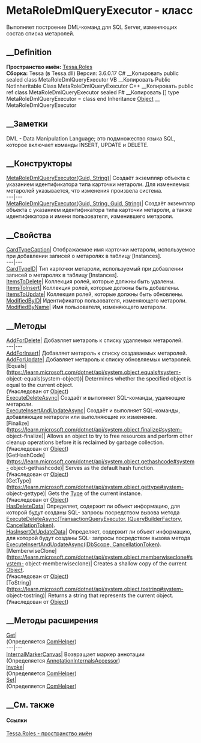 # MetaRoleDmlQueryExecutor - класс
Выполняет построение DML-команд для SQL Server, изменяющих состав списка
метаролей.
## __Definition
 **Пространство имён:** [Tessa.Roles](N_Tessa_Roles.htm)  
 **Сборка:** Tessa (в Tessa.dll) Версия: 3.6.0.17
C# __Копировать
     public sealed class MetaRoleDmlQueryExecutor
VB __Копировать
     Public NotInheritable Class MetaRoleDmlQueryExecutor
C++ __Копировать
     public ref class MetaRoleDmlQueryExecutor sealed
F# __Копировать
     [<SealedAttribute>]
    type MetaRoleDmlQueryExecutor = class end
Inheritance
    [Object](https://learn.microsoft.com/dotnet/api/system.object) __ MetaRoleDmlQueryExecutor
##  __Заметки
DML - Data Manipulation Language; это подмножество языка SQL, которое включает
команды INSERT, UPDATE и DELETE.
## __Конструкторы
[MetaRoleDmlQueryExecutor(Guid,
String)](M_Tessa_Roles_MetaRoleDmlQueryExecutor__ctor.htm)|  Создаёт экземпляр
объекта с указанием идентификатора типа карточки метароли. Для изменяемых
метаролей указывается, что изменения произвела система.  
---|---  
[MetaRoleDmlQueryExecutor(Guid, String, Guid,
String)](M_Tessa_Roles_MetaRoleDmlQueryExecutor__ctor_1.htm)|  Создаёт
экземпляр объекта с указанием идентификатора типа карточки метароли, а также
идентификатора и имени пользователя, изменившего метароли.  
## __Свойства
[CardTypeCaption](P_Tessa_Roles_MetaRoleDmlQueryExecutor_CardTypeCaption.htm)|
Отображаемое имя карточки метароли, используемое при добавлении записей о
метаролях в таблицу [Instances].  
---|---  
[CardTypeID](P_Tessa_Roles_MetaRoleDmlQueryExecutor_CardTypeID.htm)|  Тип
карточки метароли, используемый при добавлении записей о метаролях в таблицу
[Instances].  
[ItemsToDelete](P_Tessa_Roles_MetaRoleDmlQueryExecutor_ItemsToDelete.htm)|
Коллекция ролей, которые должны быть удалены.  
[ItemsToInsert](P_Tessa_Roles_MetaRoleDmlQueryExecutor_ItemsToInsert.htm)|
Коллекция ролей, которые должны быть добавлены.  
[ItemsToUpdate](P_Tessa_Roles_MetaRoleDmlQueryExecutor_ItemsToUpdate.htm)|
Коллекция ролей, которые должны быть обновлены.  
[ModifiedByID](P_Tessa_Roles_MetaRoleDmlQueryExecutor_ModifiedByID.htm)|
Идентификатор пользователя, изменяющего метароли.  
[ModifiedByName](P_Tessa_Roles_MetaRoleDmlQueryExecutor_ModifiedByName.htm)|
Имя пользователя, изменяющего метароли.  
## __Методы
[AddForDelete](M_Tessa_Roles_MetaRoleDmlQueryExecutor_AddForDelete.htm)|
Добавляет метароль к списку удаляемых метаролей.  
---|---  
[AddForInsert](M_Tessa_Roles_MetaRoleDmlQueryExecutor_AddForInsert.htm)|
Добавляет метароль к списку создаваемых метаролей.  
[AddForUpdate](M_Tessa_Roles_MetaRoleDmlQueryExecutor_AddForUpdate.htm)|
Добавляет метароль к списку обновляемых метаролей.  
[Equals](https://learn.microsoft.com/dotnet/api/system.object.equals#system-
object-equals\(system-object\))| Determines whether the specified object is
equal to the current object.  
(Унаследован от
[Object](https://learn.microsoft.com/dotnet/api/system.object))  
[ExecuteDeleteAsync](M_Tessa_Roles_MetaRoleDmlQueryExecutor_ExecuteDeleteAsync.htm)|
Создаёт и выполняет SQL-команды, удаляющие метароли.  
[ExecuteInsertAndUpdateAsync](M_Tessa_Roles_MetaRoleDmlQueryExecutor_ExecuteInsertAndUpdateAsync.htm)|
Создаёт и выполняет SQL-команды, добавляющие метароли или выполняющие их
изменение.  
[Finalize](https://learn.microsoft.com/dotnet/api/system.object.finalize#system-
object-finalize)| Allows an object to try to free resources and perform other
cleanup operations before it is reclaimed by garbage collection.  
(Унаследован от
[Object](https://learn.microsoft.com/dotnet/api/system.object))  
[GetHashCode](https://learn.microsoft.com/dotnet/api/system.object.gethashcode#system-
object-gethashcode)| Serves as the default hash function.  
(Унаследован от
[Object](https://learn.microsoft.com/dotnet/api/system.object))  
[GetType](https://learn.microsoft.com/dotnet/api/system.object.gettype#system-
object-gettype)| Gets the
[Type](https://learn.microsoft.com/dotnet/api/system.type) of the current
instance.  
(Унаследован от
[Object](https://learn.microsoft.com/dotnet/api/system.object))  
[HasDeleteData](M_Tessa_Roles_MetaRoleDmlQueryExecutor_HasDeleteData.htm)|
Определяет, содержит ли объект информацию, для которой будут созданы SQL-
запросы посредством вызова метода
[ExecuteDeleteAsync(TransactionQueryExecutor, IQueryBuilderFactory,
CancellationToken)](M_Tessa_Roles_MetaRoleDmlQueryExecutor_ExecuteDeleteAsync.htm).  
[HasInsertOrUpdateData](M_Tessa_Roles_MetaRoleDmlQueryExecutor_HasInsertOrUpdateData.htm)|
Определяет, содержит ли объект информацию, для которой будут созданы SQL-
запросы посредством вызова метода [ExecuteInsertAndUpdateAsync(IDbScope,
CancellationToken)](M_Tessa_Roles_MetaRoleDmlQueryExecutor_ExecuteInsertAndUpdateAsync.htm).  
[MemberwiseClone](https://learn.microsoft.com/dotnet/api/system.object.memberwiseclone#system-
object-memberwiseclone)| Creates a shallow copy of the current
[Object](https://learn.microsoft.com/dotnet/api/system.object).  
(Унаследован от
[Object](https://learn.microsoft.com/dotnet/api/system.object))  
[ToString](https://learn.microsoft.com/dotnet/api/system.object.tostring#system-
object-tostring)| Returns a string that represents the current object.  
(Унаследован от
[Object](https://learn.microsoft.com/dotnet/api/system.object))  
##  __Методы расширения
[Get](M_Tessa_Extensions_Default_Client_EDS_ComHelper_Get.htm)|  
(Определяется
[ComHelper](T_Tessa_Extensions_Default_Client_EDS_ComHelper.htm))  
---|---  
[InternalMarkerCanvas](M_Tessa_UI_Views_Charting_Annotations_AnnotationInternalsAccessor_InternalMarkerCanvas.htm)|
Возвращает маркер аннотации  
(Определяется
[AnnotationInternalsAccessor](T_Tessa_UI_Views_Charting_Annotations_AnnotationInternalsAccessor.htm))  
[Invoke](M_Tessa_Extensions_Default_Client_EDS_ComHelper_Invoke.htm)|  
(Определяется
[ComHelper](T_Tessa_Extensions_Default_Client_EDS_ComHelper.htm))  
[Set](M_Tessa_Extensions_Default_Client_EDS_ComHelper_Set.htm)|  
(Определяется
[ComHelper](T_Tessa_Extensions_Default_Client_EDS_ComHelper.htm))  
##  __См. также
#### Ссылки
[Tessa.Roles - пространство имён](N_Tessa_Roles.htm)
